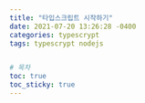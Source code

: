 ```yaml
---
title: "타입스크립트 시작하기"
date: 2021-07-20 13:26:28 -0400
categories: typescrypt
tags: typescrypt nodejs


# 목차
toc: true  
toc_sticky: true
---
```

